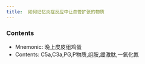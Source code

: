 ```yaml
---
title:  如何记忆炎症反应中让血管扩张的物质
--- 
```


### Contents
- Mnemonic: 晚上皮皮组鸡蛋
- Contents: C5a,C3a,PG,P物质,组胺,缓激肽,一氧化氮

